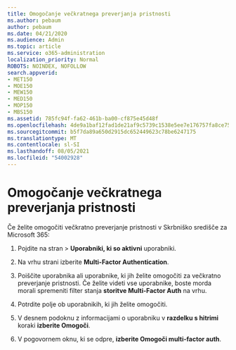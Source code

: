 ```yaml
---
title: Omogočanje večkratnega preverjanja pristnosti
ms.author: pebaum
author: pebaum
ms.date: 04/21/2020
ms.audience: Admin
ms.topic: article
ms.service: o365-administration
localization_priority: Normal
ROBOTS: NOINDEX, NOFOLLOW
search.appverid:
- MET150
- MOE150
- MEW150
- MED150
- MOP150
- MBS150
ms.assetid: 785fc94f-fa62-461b-ba00-cf875e45d48f
ms.openlocfilehash: 4de9a1baf12fad1de21af9c5739c1538e5ee7e176757fa8ce7586aa3a7f2b71f
ms.sourcegitcommit: b5f7da89a650d2915dc652449623c78be6247175
ms.translationtype: MT
ms.contentlocale: sl-SI
ms.lasthandoff: 08/05/2021
ms.locfileid: "54002928"
---
```

# <a name="enable-multi-factor-authentication"></a>Omogočanje večkratnega preverjanja pristnosti

Če želite omogočiti večkratno preverjanje pristnosti v Skrbniško središče za Microsoft 365:

1. Pojdite na  stran \> **Uporabniki, ki so aktivni** uporabniki.
    
2. Na vrhu strani izberite **Multi-Factor Authentication**. 
    
3. Poiščite uporabnika ali uporabnike, ki jih želite omogočiti za večkratno preverjanje pristnosti. Če želite videti vse uporabnike, boste morda morali spremeniti filter stanja **storitve Multi-Factor Auth** na vrhu.
    
4. Potrdite polje ob uporabnikih, ki jih želite omogočiti.
    
5.  V desnem podoknu z informacijami o uporabniku v **razdelku s hitrimi** koraki **izberite Omogoči**. 
    
6. V pogovornem oknu, ki se odpre, **izberite Omogoči multi-factor auth**. 
    

